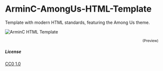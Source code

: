 # ArminC-AmongUs-HTML-Template
Template with modern HTML standards, featuring the Among Us theme.

![ArminC HTML Template](https://raw.githubusercontent.com/ArmynC/ArminC-HTML-Template/master/preview.png)
<p align="right">
<sub>(Preview)</sub>
</p>

##### License
[CC0 1.0](https://tldrlegal.com/license/creative-commons-cc0-1.0-universal)